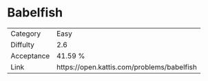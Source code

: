 # Babelfish

<table>
    <tr>
        <td>Category</td>
        <td>Easy</td>
    </tr>
    <tr>
        <td>Diffulty</td>
        <td>2.6</td>
    </tr>
    <tr>
        <td>Acceptance</td>
        <td>41.59 %</td>
    </tr>
    <tr>
        <td>Link</td>
        <td>https://open.kattis.com/problems/babelfish</td>
    </tr>
</table>